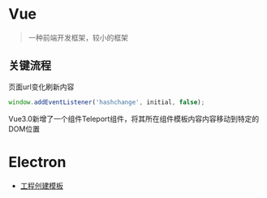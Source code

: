 # Vue
> 一种前端开发框架，较小的框架

## 关键流程

页面url变化刷新内容
```js
window.addEventListener('hashchange', initial, false);
```

Vue3.0新增了一个组件Teleport组件，将其所在组件模板内容内容移动到特定的DOM位置

# Electron

- [工程创建模板](https://github.com/reZach/secure-electron-template)